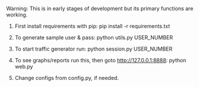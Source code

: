 Warning: This is in early stages of development but its primary functions are working.



1. First install requirements with pip:
   pip install -r requirements.txt

2. To generate sample user & pass:
   python utils.py USER_NUMBER

3. To start traffic generator run:
   python session.py USER_NUMBER

4. To see graphs/reports run this, then goto http://127.0.0.1:8888:
   python web.py

5. Change configs from config.py, if needed.

